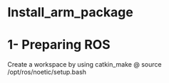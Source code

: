 # Install_arm_package
# 1- Preparing ROS
Create a workspace by using catkin_make
@ source /opt/ros/noetic/setup.bash
